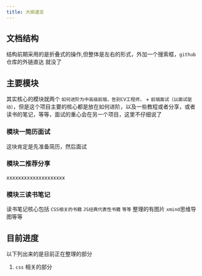 ```yaml
---
title: 大纲速览
---
```


## 文档结构

结构前期采用的是折叠式的操作,但整体是左右的形式，外加一个搜索框，`github` 仓库的外链直达 就没了

## 主要模块

其实核心的模块就两个 `如何进阶为中高级前端，告别CV工程师，` + `前端面试（以面试驱动）`，但是这个项目主要的核心都是放在如何进阶，以及一些教程或者分享，或者读书的笔记，等等，面试的重心会在另一个项目，这里不仔细说了

### 模块一简历面试

这块肯定是先准备简历，然后面试

### 模块二推荐分享

xxxxxxxxxxxxxxxxxxxx

### 模块三读书笔记

读书笔记核心包括 `CSS相关的书籍` `JS经典代表性书籍` `等等` 整理的有图片 `xmind`思维导图等等

## 目前进度
以下列出来的是目前正在整理的部分

1. `css` 相关的部分